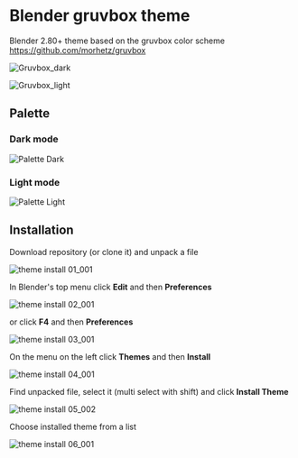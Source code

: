 # Blender gruvbox theme

Blender 2.80+ theme based on the gruvbox color scheme https://github.com/morhetz/gruvbox

![Gruvbox_dark](https://user-images.githubusercontent.com/33354262/113876234-7270d400-97af-11eb-9329-1c0135293a3b.png)

![Gruvbox_light](https://user-images.githubusercontent.com/33354262/113876247-76045b00-97af-11eb-9cba-8cb91b518f83.png)

Palette
-------

### Dark mode

![Palette Dark](http://i.imgur.com/wa666xg.png)

### Light mode

![Palette Light](http://i.imgur.com/49qKyYW.png)

Installation
-----------

Download repository (or clone it) and unpack a file

![theme install 01_001](https://user-images.githubusercontent.com/33354262/77268724-baa17f00-6c9e-11ea-9fb2-72a4eee7d72d.png)

In Blender's top menu click **Edit** and then **Preferences**

![theme install 02_001](https://user-images.githubusercontent.com/33354262/77268729-bd9c6f80-6c9e-11ea-86bb-740407dc4737.png)

or click **F4** and then **Preferences**

![theme install 03_001](https://user-images.githubusercontent.com/33354262/77268731-becd9c80-6c9e-11ea-8a8b-7310807d3584.png)

On the menu on the left click **Themes** and then **Install**

![theme install 04_001](https://user-images.githubusercontent.com/33354262/77268735-c12ff680-6c9e-11ea-8eb8-9cc7a5ae5e5e.png)

Find unpacked file, select it (multi select with shift) and click **Install Theme**

![theme install 05_002](https://user-images.githubusercontent.com/33354262/77268758-d442c680-6c9e-11ea-9a88-3e5ca1061ae6.png)

Choose installed theme from a list

![theme install 06_001](https://user-images.githubusercontent.com/33354262/77268760-d6a52080-6c9e-11ea-829b-eb0ad7f9c113.png)
